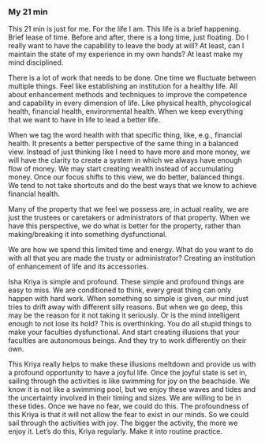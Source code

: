 ### My 21 min

This 21 min is just for me. For the life I am. This life is a brief happening. Brief lease of time. Before and after, there is a long time, just floating. Do I really want to have the capability to leave the body at will? At least, can I maintain the state of my experience in my own hands? At least make my mind disciplined.   
  
There is a lot of work that needs to be done. One time we fluctuate between multiple things. Feel like establishing an institution for a healthy life. All about enhancement methods and techniques to improve the competence and capability in every dimension of life. Like physical health, phycological health, financial health, environmental health. When we keep everything that we want to have in life to lead a better life.   
  
When we tag the word health with that specific thing, like, e.g., financial health. It presents a better perspective of the same thing in a balanced view. Instead of just thinking like I need to have more and more money, we will have the clarity to create a system in which we always have enough flow of money. We may start creating wealth instead of accumulating money. Once our focus shifts to this view, we do better, balanced things. We tend to not take shortcuts and do the best ways that we know to achieve financial health.  
  
Many of the property that we feel we possess are, in actual reality, we are just the trustees or caretakers or administrators of that property. When we have this perspective, we do what is better for the property, rather than making/breaking it into something dysfunctional.   
  
We are how we spend this limited time and energy. What do you want to do with all that you are made the trusty or administrator? Creating an institution of enhancement of life and its accessories.   
  
Isha Kriya is simple and profound. These simple and profound things are easy to miss. We are conditioned to think, every great thing can only happen with hard work. When something so simple is given, our mind just tries to drift away with different silly reasons. But when we go deep, this may be the reason for it not taking it seriously. Or is the mind intelligent enough to not lose its hold? This is overthinking. You do all stupid things to make your faculties dysfunctional. And start creating illusions that your faculties are autonomous beings. And they try to work differently on their own.  
  
This Kriya really helps to make these illusions meltdown and provide us with a profound opportunity to have a joyful life. Once the joyful state is set in, sailing through the activities is like swimming for joy on the beachside. We know it is not like a swimming pool, but we enjoy these waves and tides and the uncertainty involved in their timing and sizes. We are willing to be in these tides. Once we have no fear, we could do this. The profoundness of this Kriya is that it will not allow the fear to exist in our minds. So we could sail through the activities with joy. The bigger the activity, the more we enjoy it. Let’s do this, Kriya regularly. Make it into routine practice.    
  
